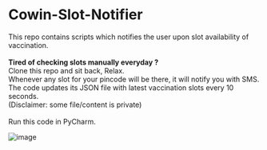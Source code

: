 # Cowin-Slot-Notifier
This repo contains scripts which notifies the user upon slot availability of vaccination. <br><br>
**Tired of checking slots manually everyday ?** <br>
Clone this repo and sit back, Relax. <br>
Whenever any slot for your pincode will be there, it will notify you with SMS. <br>
The code updates its JSON file with latest vaccination slots every 10 seconds.<br>
(Disclaimer: some file/content is private) <br>
<br>
Run this code in PyCharm.




![image](https://user-images.githubusercontent.com/60480125/118422842-96460480-b6e1-11eb-9703-a0f82285c9bd.png)

